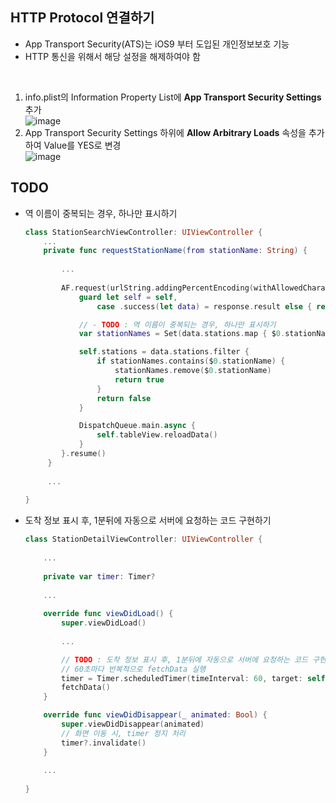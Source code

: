 ## HTTP Protocol 연결하기
- App Transport Security(ATS)는 iOS9 부터 도입된 개인정보보호 기능
- HTTP 통신을 위해서 해당 설정을 해제하여야 함
 <br>
 
1. info.plist의 Information Property List에 **App Transport Security Settings** 추가
   <br>
  ![image](https://user-images.githubusercontent.com/46417892/152961715-dfefa3fc-771a-4f6a-9bff-b1dd329b7bf8.png)
2. App Transport Security Settings 하위에 **Allow Arbitrary Loads** 속성을 추가하여 Value를 YES로 변경
   <br>
   ![image](https://user-images.githubusercontent.com/46417892/152961673-3df422d4-b542-4353-8dd8-46233489c4db.png)

## TODO
- 역 이름이 중복되는 경우, 하나만 표시하기
  
  ```swift
  class StationSearchViewController: UIViewController {
      ...
      private func requestStationName(from stationName: String) {
      
          ...
            
          AF.request(urlString.addingPercentEncoding(withAllowedCharacters: .urlQueryAllowed) ?? "").responseDecodable(of: StationResponseModel.self) { [weak self] response in
              guard let self = self,
                  case .success(let data) = response.result else { return }

              // - TODO : 역 이름이 중복되는 경우, 하나만 표시하기
              var stationNames = Set(data.stations.map { $0.stationName })

              self.stations = data.stations.filter {
                  if stationNames.contains($0.stationName) {
                      stationNames.remove($0.stationName)
                      return true
                  }
                  return false
              }

              DispatchQueue.main.async {
                  self.tableView.reloadData()
              }
          }.resume()
       }
       
       ...
       
  }
  ```
- 도착 정보 표시 후, 1분뒤에 자동으로 서버에 요청하는 코드 구현하기
  ```swift
  class StationDetailViewController: UIViewController {
      
      ...
      
      private var timer: Timer?
      
      ...
      
      override func viewDidLoad() {
          super.viewDidLoad()
          
          ...        

          // TODO : 도착 정보 표시 후, 1분뒤에 자동으로 서버에 요청하는 코드 구현하기
          // 60초마다 반복적으로 fetchData 실행
          timer = Timer.scheduledTimer(timeInterval: 60, target: self, selector: #selector(fetchData), userInfo: nil, repeats: true)
          fetchData()
      }

      override func viewDidDisappear(_ animated: Bool) {
          super.viewDidDisappear(animated)
          // 화면 이동 시, timer 정지 처리
          timer?.invalidate()
      }
      
      ...
      
  }
  ```
